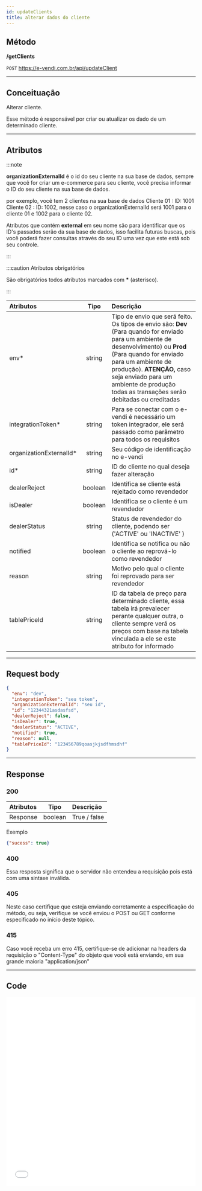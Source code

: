 ```yaml
---
id: updateClients
title: alterar dados do cliente
---
```


## Método

**/getClients**

`POST` https://e-vendi.com.br/api/updateClient

---

## Conceituação

Alterar cliente.

Esse método é responsável por criar ou atualizar os dado de um determinado cliente.

---

## Atributos

:::note

**organizationExternalId** é o id do seu cliente na sua base de dados, sempre que você for criar um e-commerce para seu cliente, você precisa informar o ID do seu cliente na sua base de dados.

por exemplo, você tem 2 clientes na sua base de dados Cliente 01 : ID: 1001 Cliente 02 : ID: 1002, nesse caso o organizationExternalId será 1001 para o cliente 01 e 1002 para o cliente 02.

Atributos que contém **external** em seu nome são para identificar que os ID's passados serão da sua base de dados, isso facilita futuras buscas, pois você poderá fazer consultas através do seu ID uma vez que este está sob seu controle.

:::

:::caution Atributos obrigatórios

São obrigatórios todos atributos marcados com **\*** (asterisco).

:::

| Atributos | Tipo | Descrição |
| :-- | :-: | :-- |
| env\* | string | Tipo de envio que será feito. Os tipos de envio são: **Dev** (Para quando for enviado para um ambiente de desenvolvimento) ou **Prod** (Para quando for enviado para um ambiente de produção). **ATENÇÃO,** caso seja enviado para um ambiente de produção todas as transações serão debitadas ou creditadas |
| integrationToken\* | string | Para se conectar com o e-vendi é necessário um token integrador, ele será passado como parâmetro para todos os requisitos |
| organizationExternalId\* | string | Seu código de identificação no e-vendi |
| id\* | string | ID do cliente no qual deseja fazer alteração |
| dealerReject | boolean | Identifica se cliente está rejeitado como revendedor |
| isDealer | boolean | Identifica se o cliente é um revendedor |
| dealerStatus | string | Status de revendedor do cliente, podendo ser ('ACTIVE' ou 'INACTIVE' ) |
| notified | boolean | Identifica se notifica ou não o cliente ao reprová-lo como revendedor |
| reason | string | Motivo pelo qual o cliente foi reprovado para ser revendedor |
| tablePriceId | string | ID da tabela de preço para determinado cliente, essa tabela irá prevalecer perante qualquer outra, o cliente sempre verá os preços com base na tabela vinculada a ele se este atributo for informado |

---

## Request body

```json
{
  "env": "dev",
  "integrationToken": "seu token",
  "organizationExternalId": "seu id",
  "id": "12344321asdasfsd",
  "dealerReject": false,
  "isDealer": true,
  "dealerStatus": "ACTIVE",
  "notified": true,
  "reason": null,
  "tablePriceId": "123456789qoasjkjsdfhmsdhf"
}
```

---

## Response

### 200

| Atributos |  Tipo   | Descrição    |
| :-------- | :-----: | :----------- |
| Response  | boolean | True / false |

Exemplo

```json
{"sucess": true}
```

### 400

Essa resposta significa que o servidor não entendeu a requisição pois está com uma sintaxe inválida.

### 405

Neste caso certifique que esteja enviando corretamente a especificação do método, ou seja, verifique se você enviou o POST ou GET conforme especificado no início deste tópico.

### 415

Caso você receba um erro 415, certifique-se de adicionar na headers da requisição o "Content-Type" do objeto que você está enviando, em sua grande maioria "application/json"

---

## Code

<iframe src="//api.apiembed.com/?source=https://raw.githubusercontent.com/e-vendi/e-vendi-docs/main/json-examples/updateClient.json" frameborder="0" scrolling="no" width="100%" height="500px" seamless></iframe>
